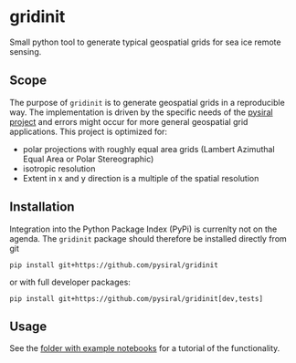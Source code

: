 # gridinit

Small python tool to generate typical geospatial grids for sea ice remote sensing.

## Scope

The purpose of `gridinit` is to generate geospatial grids in a reproducible way. 
The implementation is driven by the specific needs of the
[pysiral project](https://github.com/pysiral) and errors might occur 
for more general geospatial grid applications. This 
project is optimized for:

- polar projections with roughly equal area grids 
  (Lambert Azimuthal Equal Area or Polar Stereographic)
- isotropic resolution
- Extent in x and y direction is a multiple of the spatial resolution

## Installation

Integration into the Python Package Index (PyPi) is currenlty not on the agenda. 
The `gridinit` package should therefore be installed directly from git 

```commandline
pip install git+https://github.com/pysiral/gridinit
```

or with full developer packages:

```commandline
pip install git+https://github.com/pysiral/gridinit[dev,tests]
```



## Usage

See the [folder with example notebooks](https://github.com/pysiral/gridinit/tree/main/examples)
for a tutorial of the functionality. 
